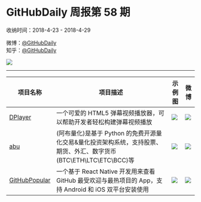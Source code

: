 # GitHubDaily 周报第 58 期

收纳时间：2018-4-23 - 2018-4-29

微博：[@GitHubDaily](https://weibo.com/GitHubDaily)    
知乎：[@GitHubDaily](https://www.zhihu.com/people/githubdaily)

![](https://raw.githubusercontent.com/GitHubDaily/GitHubDaily/master/assets/weixin.png)

---

项目名称 | 项目描述 | 示例图 | 微博
--- | --- | --- | ---
[DPlayer](status.github_url) | 一个可爱的 HTML5 弹幕视频播放器，可以帮助开发者轻松构建弹幕视频播放 | ![](http://wx3.sinaimg.cn/large/006fiYtfly1fqpb5pkplyj31b40l610s.jpg) | [![](https://raw.githubusercontent.com/GitHubDaily/GitHubDaily/master/assets/sina_logo.png)](https://weibo.com/5722964389/GdYYLpT2O)
[abu](status.github_url) | (阿布量化)是基于 Python 的免费开源量化交易&量化投资架构系统，支持股票、期货、外汇、数字货币(BTC\ETH\LTC\ETC\BCC)等 | ![](http://wx2.sinaimg.cn/large/006fiYtfly1fqpa7d77sqg311l0mie84.gif) | [![](https://raw.githubusercontent.com/GitHubDaily/GitHubDaily/master/assets/sina_logo.png)](https://weibo.com/5722964389/GdPygyccu)
[GitHubPopular](status.github_url) | 一个基于 React Native 开发用来查看 GitHub 最受欢迎与最热项目的 App，支持 Android 和 iOS 双平台安装使用 | ![](http://wx1.sinaimg.cn/large/006fiYtfly1fqlutx6k91j30m80dqn2w.jpg) | [![](https://raw.githubusercontent.com/GitHubDaily/GitHubDaily/master/assets/sina_logo.png)](https://weibo.com/5722964389/GdngMk244)
